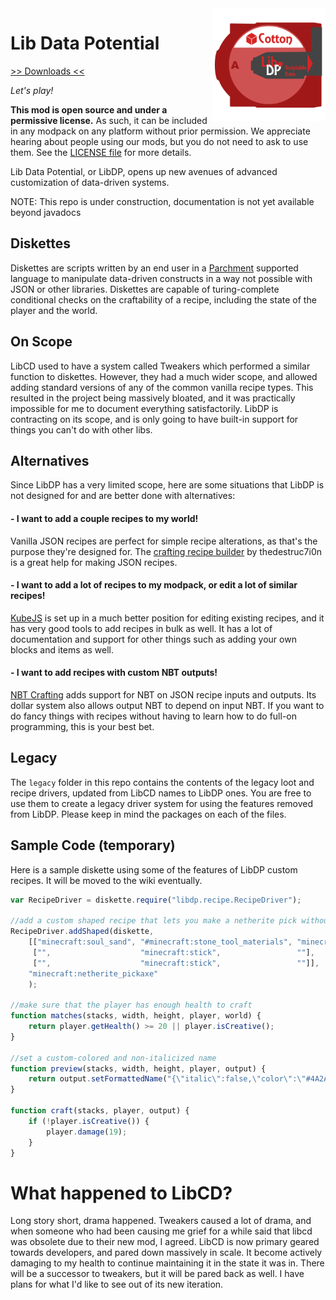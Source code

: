 <img src="icon.png" align="right" width="180px"/>

# Lib Data Potential


[>> Downloads <<](https://github.com/CottonMC/LibDP/releases)

*Let's play!*

**This mod is open source and under a permissive license.** As such, it can be included in any modpack on any platform 
without prior permission. We appreciate hearing about people using our mods, but you do not need to ask to use them. 
See the [LICENSE file](LICENSE) for more details.

Lib Data Potential, or LibDP, opens up new avenues of advanced customization of data-driven systems.

NOTE: This repo is under construction, documentation is not yet available beyond javadocs

## Diskettes
Diskettes are scripts written by an end user in a [Parchment](https://github.com/CottonMC/Parchment) supported language
to manipulate data-driven constructs in a way not possible with JSON or other libraries. Diskettes are capable of 
turing-complete conditional checks on the craftability of a recipe, including the state of the player and the world.

## On Scope
LibCD used to have a system called Tweakers which performed a similar function to diskettes. However, they had a much
wider scope, and allowed adding standard versions of any of the common vanilla recipe types. This resulted in the
project being massively bloated, and it was practically impossible for me to document everything satisfactorily. LibDP
is contracting on its scope, and is only going to have built-in support for things you can't do with other libs.

## Alternatives
Since LibDP has a very limited scope, here are some situations that LibDP is not designed for and are better done with
alternatives:
#### - I want to add a couple recipes to my world!
Vanilla JSON recipes are perfect for simple recipe alterations, as that's the purpose they're designed for. The
[crafting recipe builder](https://crafting.thedestruc7i0n.ca) by thedestruc7i0n is a great help for making JSON recipes.
#### - I want to add a lot of recipes to my modpack, or edit a lot of similar recipes!
[KubeJS](https://www.curseforge.com/minecraft/mc-mods/kubejs-fabric) is set up in a much better position for editing
existing recipes, and it has very good tools to add recipes in bulk as well. It has a lot of documentation and support
for other things such as adding your own blocks and items as well.
#### - I want to add recipes with custom NBT outputs!
[NBT Crafting](https://www.curseforge.com/minecraft/mc-mods/nbt-crafting) adds support for NBT on JSON recipe inputs and
outputs. Its dollar system also allows output NBT to depend on input NBT. If you want to do fancy things with recipes
without having to learn how to do full-on programming, this is your best bet.

## Legacy
The `legacy` folder in this repo contains the contents of the legacy loot and recipe drivers, updated from LibCD names
to LibDP ones. You are free to use them to create a legacy driver system for using the features removed from LibDP.
Please keep in mind the packages on each of the files.

## Sample Code (temporary)
Here is a sample diskette using some of the features of LibDP custom recipes. It will be moved to the wiki eventually.

```js
var RecipeDriver = diskette.require("libdp.recipe.RecipeDriver");

//add a custom shaped recipe that lets you make a netherite pick without netherite - but for a price
RecipeDriver.addShaped(diskette,
    [["minecraft:soul_sand", "#minecraft:stone_tool_materials", "minecraft:soul_sand"],
     ["",                    "minecraft:stick",                 ""],
     ["",                    "minecraft:stick",                 ""]],
    "minecraft:netherite_pickaxe"
    );

//make sure that the player has enough health to craft
function matches(stacks, width, height, player, world) {
    return player.getHealth() >= 20 || player.isCreative();
}

//set a custom-colored and non-italicized name
function preview(stacks, width, height, player, output) {
    return output.setFormattedName("{\"italic\":false,\"color\":\"#4A2A23\",\"text\":\"Souled Netherite Pickaxe\"}");
}

function craft(stacks, player, output) {
    if (!player.isCreative()) {
        player.damage(19);
    }
}
```

# What happened to LibCD?

Long story short, drama happened. Tweakers caused a lot of drama, and when someone who had been causing me grief for a 
while said that libcd was obsolete due to their new mod, I agreed. LibCD is now primary geared towards developers, and 
pared down massively in scale. It become actively damaging to my health to continue maintaining it in the state it was 
in. There will be a successor to tweakers, but it will be pared back as well. I have plans for what I'd like to see out
of its new iteration.

